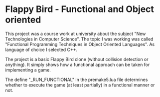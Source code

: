 # Flappy Bird - Functional and Object oriented

This project was a course work at university about the subject "New Technologies in Computer Science". The topic I was working was called "Functional Programming Techniques in Object Oriented Languages". As language of choice I selected C++.

The project is a basic Flappy Bird clone (without collision detection or anything). It simply shows how a functional approach can be taken for implementing a game.

The define "_RUN_FUNCTIONAL" in the premake5.lua file determines whether to execute the game (at least partially) in a functional manner or not.
